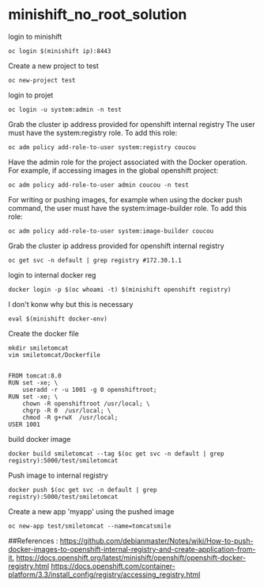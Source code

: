 # minishift_no_root_solution

login to minishift
```
oc login $(minishift ip):8443
```

Create a new project to test
```
oc new-project test
```

login to projet
```
oc login -u system:admin -n test
```

Grab the cluster ip address provided for openshift internal registry
The user must have the system:registry role. To add this role:
```
oc adm policy add-role-to-user system:registry coucou
```
Have the admin role for the project associated with the Docker operation. For example, if accessing images in the global openshift project:
```
oc adm policy add-role-to-user admin coucou -n test
```

For writing or pushing images, for example when using the docker push command, the user must have the system:image-builder role. To add this role:
```
oc adm policy add-role-to-user system:image-builder coucou
```
Grab the cluster ip address provided for openshift internal registry
```
oc get svc -n default | grep registry #172.30.1.1
```

login to internal docker reg
```
docker login -p $(oc whoami -t) $(minishift openshift registry)
```
I don't konw why but this is necessary
```
eval $(minishift docker-env)
```
Create the docker file

```
mkdir smiletomcat
vim smiletomcat/Dockerfile
```
```console

FROM tomcat:8.0
RUN set -xe; \
    useradd -r -u 1001 -g 0 openshiftroot;
RUN set -xe; \
    chown -R openshiftroot /usr/local; \
    chgrp -R 0  /usr/local; \
    chmod -R g+rwX  /usr/local;
USER 1001
```

build docker image
```
docker build smiletomcat --tag $(oc get svc -n default | grep registry):5000/test/smiletomcat
```
Push image to internal registry
```
docker push $(oc get svc -n default | grep registry):5000/test/smiletomcat
```
Create a new app 'myapp' using the pushed image
```
oc new-app test/smiletomcat --name=tomcatsmile
```


##References : 
<https://github.com/debianmaster/Notes/wiki/How-to-push-docker-images-to-openshift-internal-registry-and-create-application-from-it.>
<https://docs.openshift.org/latest/minishift/openshift/openshift-docker-registry.html>
<https://docs.openshift.com/container-platform/3.3/install_config/registry/accessing_registry.html>
